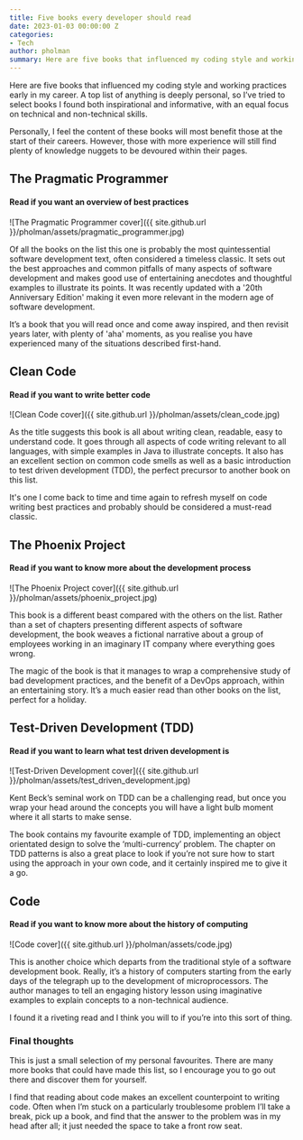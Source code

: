 ```yaml
---
title: Five books every developer should read
date: 2023-01-03 00:00:00 Z
categories:
- Tech
author: pholman
summary: Here are five books that influenced my coding style and working practices early in my career. A top list of anything is deeply personal, so I’ve tried to select books I found both inspirational and informative, with an equal focus on technical and non-technical skills.
---
```


Here are five books that influenced my coding style and working practices early in my career. A top list of anything is deeply personal, so I’ve tried to select books I found both inspirational and informative, with an equal focus on technical and non-technical skills.

Personally, I feel the content of these books will most benefit those at the start of their careers. However, those with more experience will still find plenty of knowledge nuggets to be devoured within their pages.



## The Pragmatic Programmer

#### Read if you want an overview of best practices

![The Pragmatic Programmer cover]({{ site.github.url }}/pholman/assets/pragmatic_programmer.jpg)

Of all the books on the list this one is probably the most quintessential software development text, often considered a timeless classic. It sets out the best approaches and common pitfalls of many aspects of software development and makes good use of entertaining anecdotes and thoughtful examples to illustrate its points. It was recently updated with a '20th Anniversary Edition' making it even more relevant in the modern age of software development. 

It’s a book that you will read once and come away inspired, and then revisit years later, with plenty of 'aha' moments, as you realise you have experienced many of the situations described first-hand. 



## Clean Code

#### Read if you want to write better code

![Clean Code cover]({{ site.github.url }}/pholman/assets/clean_code.jpg)

As the title suggests this book is all about writing clean, readable, easy to understand code. It goes through all aspects of code writing relevant to all languages, with simple examples in Java to illustrate concepts. It also has an excellent section on common code smells as well as a basic introduction to test driven development (TDD), the perfect precursor to another book on this list.

It's one I come back to time and time again to refresh myself on code writing best practices and probably should be considered a must-read classic.



## The Phoenix Project

#### Read if you want to know more about the development process

![The Phoenix Project cover]({{ site.github.url }}/pholman/assets/phoenix_project.jpg)

This book is a different beast compared with the others on the list. Rather than a set of chapters presenting different aspects of software development, the book weaves a fictional narrative about a group of employees working in an imaginary IT company where everything goes wrong. 

The magic of the book is that it manages to wrap a comprehensive study of bad development practices, and the benefit of a DevOps approach, within an entertaining story. It’s a much easier read than other books on the list, perfect for a holiday.



## Test-Driven Development (TDD)

#### Read if you want to learn what test driven development is

![Test-Driven Development cover]({{ site.github.url }}/pholman/assets/test_driven_development.jpg)

Kent Beck’s seminal work on TDD can be a challenging read, but once you wrap your head around the concepts you will have a light bulb moment where it all starts to make sense. 

The book contains my favourite example of TDD, implementing an object orientated design to solve the ‘multi-currency’ problem. The chapter on TDD patterns is also a great place to look if you’re not sure how to start using the approach in your own code, and it certainly inspired me to give it a go.



## Code

#### Read if you want to know more about the history of computing

![Code cover]({{ site.github.url }}/pholman/assets/code.jpg)

This is another choice which departs from the traditional style of a software development book. Really, it’s a history of computers starting from the early days of the telegraph up to the development of microprocessors. The author manages to tell an engaging history lesson using imaginative examples to explain concepts to a non-technical audience. 

I found it a riveting read and I think you will to if you’re into this sort of thing.



### Final thoughts

This is just a small selection of my personal favourites. There are many more books that could have made this list, so I encourage you to go out there and discover them for yourself.

I find that reading about code makes an excellent counterpoint to writing code. Often when I’m stuck on a particularly troublesome problem I’ll take a break, pick up a book, and find that the answer to the problem was in my head after all; it just needed the space to take a front row seat.
